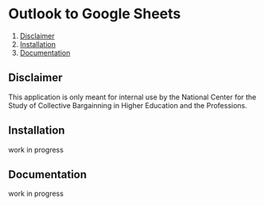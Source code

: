 # Outlook to Google Sheets

1. [Disclaimer](#disclaimer)
2. [Installation](#installation)
3. [Documentation](#documentation)

## Disclaimer

This application is only meant for internal use by the National Center for the Study of Collective Bargainning in Higher Education and the Professions.

## Installation

work in progress

## Documentation

work in progress
